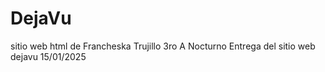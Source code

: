 # DejaVu
sitio web html de Francheska Trujillo
3ro A Nocturno
Entrega del sitio web dejavu 15/01/2025
